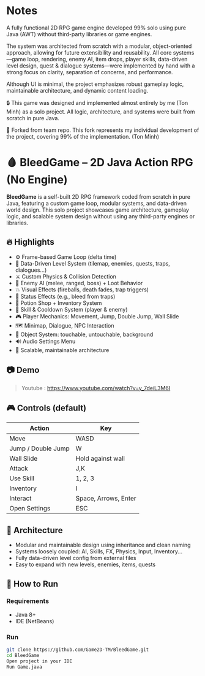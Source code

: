# Notes

A fully functional 2D RPG game engine developed 99% solo using pure Java (AWT) without third-party libraries or game engines.

The system was architected from scratch with a modular, object-oriented approach, allowing for future extensibility and reusability. All core systems—game loop, rendering, enemy AI, item drops, player skills, data-driven level design, quest & dialogue systems—were implemented by hand with a strong focus on clarity, separation of concerns, and performance.

Although UI is minimal, the project emphasizes robust gameplay logic, maintainable architecture, and dynamic content loading.

🔒 This game was designed and implemented almost entirely by me (Ton Minh) as a solo project. All logic, architecture, and systems were built from scratch in pure Java.

🔧 Forked from team repo. This fork represents my individual development of the project, covering 99% of the implementation. (Ton Minh)

# 🩸 BleedGame – 2D Java Action RPG (No Engine)

**BleedGame** is a self-built 2D RPG framework coded from scratch in pure Java, featuring a custom game loop, modular systems, and data-driven world design. This solo project showcases game architecture, gameplay logic, and scalable system design without using any third-party engines or libraries.

## 🔥 Highlights

- ⚙️ Frame-based Game Loop (delta time)
- 🧭 Data-Driven Level System (tilemap, enemies, quests, traps, dialogues…)
- ⚔️ Custom Physics & Collision Detection
- 🧠 Enemy AI (melee, ranged, boss) + Loot Behavior
- 💥 Visual Effects (fireballs, death fades, trap triggers)
- 🧪 Status Effects (e.g., bleed from traps)
- 🧃 Potion Shop + Inventory System
- 🔄 Skill & Cooldown System (player & enemy)
- 🎮 Player Mechanics: Movement, Jump, Double Jump, Wall Slide
- 🗺️ Minimap, Dialogue, NPC Interaction
- 🧱 Object System: touchable, untouchable, background
- 🔊 Audio Settings Menu
- 🧩 Scalable, maintainable architecture

## 📷 Demo

> Youtube : https://www.youtube.com/watch?v=y_7deiL3M6I

## 🎮 Controls (default)

| Action         | Key     |
|----------------|---------|
| Move           | WASD |
| Jump / Double Jump | W |
| Wall Slide     | Hold against wall |
| Attack         | J,K |
| Use Skill      | 1, 2, 3|
| Inventory      | I |
| Interact       | Space, Arrows, Enter |
| Open Settings  | ESC |

## 🧱 Architecture

- Modular and maintainable design using inheritance and clean naming
- Systems loosely coupled: AI, Skills, FX, Physics, Input, Inventory...
- Fully data-driven level config from external files
- Easy to expand with new levels, enemies, items, quests

## 🚧 How to Run

### Requirements

- Java 8+
- IDE (NetBeans)

### Run

```bash
git clone https://github.com/Game2D-TM/BleedGame.git
cd BleedGame
Open project in your IDE
Run Game.java

